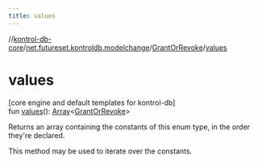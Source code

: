 ```yaml
---
title: values
---
```

//[kontrol-db-core](../../../index.html)/[net.futureset.kontroldb.modelchange](../index.html)/[GrantOrRevoke](index.html)/[values](values.html)



# values



[core engine and default templates for kontrol-db]\
fun [values](values.html)(): [Array](https://kotlinlang.org/api/latest/jvm/stdlib/kotlin/-array/index.html)&lt;[GrantOrRevoke](index.html)&gt;



Returns an array containing the constants of this enum type, in the order they're declared.



This method may be used to iterate over the constants.




